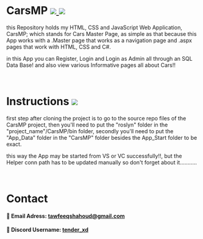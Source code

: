<h1> CarsMP
        <a href="https://www.github.com/ItsTender">
            <img src="https://img.shields.io/badge/Dev-%40ItsTender-teal">
        </a>
        <a href="https://twitter.com/TenderOn240HZ">
            <img src="https://img.shields.io/badge/Social-%40TenderOn240HZ-blue">
        </a>
</h1>

this Repository holds my HTML, CSS and JavaScript Web Application, CarsMP; which stands for Cars Master Page, as simple as that because this App works with a .Master page that works as a navigation page and .aspx pages that work with HTML, CSS and C#.

in this App you can Register, Login and Login as Admin all through an SQL Data Base! and also view various Informative pages all about Cars!!


<br />


<h1> Instructions 
        <a href="https://www.github.com/ItsTender/CarsMP">
            <img src="https://img.shields.io/badge/CarsMP-grey">
        </a>
</h1>

first step after cloning the project is to go to the source repo files of the CarsMP project, then you'll need to put the "roslyn" folder in the "project_name"/CarsMP/bin folder, secondly you'll need to put the "App_Data" folder in the "CarsMP" folder besides the App_Start folder to be exact.

this way the App may be started from VS or VC successfully!!, but the Helper conn path has to be updated manually so don't forget about it...........

<br />


<h1> Contact </h1>

<h4> 📧 Email Adress:
        <a href="mailto:tawfeeqshahoud@gmail.com"> tawfeeqshahoud@gmail.com </a>
</h4>

<h4> 💬 Discord Username: 
     <a href="https://discord.com/"> tender_xd </a>
</h4>
